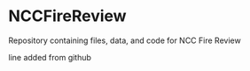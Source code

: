 # NCCFireReview
Repository containing files, data, and code for NCC Fire Review

line added from github
